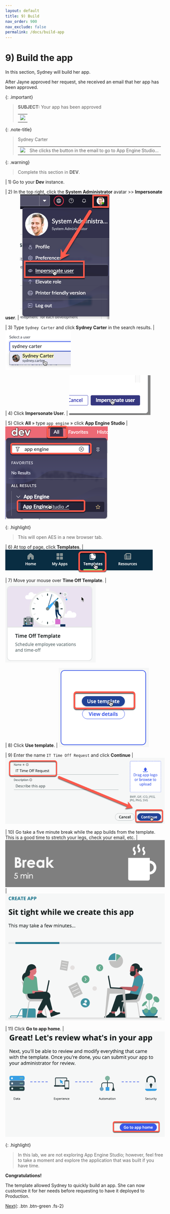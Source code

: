 ```yaml
---
layout: default
title: 9) Build
nav_order: 900
nav_exclude: false
permalink: /docs/build-app
---
```


# 9) Build the app

In this section, Sydney will build her app. 

After Jayne approved her request, she received an email that her app has been approved. 

{: .important}
> **SUBJECT:** Your app has been approved
> <table>
> <tbody>
> <tr>
> <td>
> <img src="https://creatorworkflowsnow.github.io/lab-aemc-utah/assets/images/2023-07-11-17-09-02.png">
> </td>
> </tr>
> </tbody>
> </table>



{: .note-title}
> Sydney Carter
> <table>
> <tbody>
> <tr>
> <td>
> <img src="https://creatorworkflowsnow.github.io/lab-aemc-utah/assets/images/2023-03-28-15-52-55.png">
> </td>
> <td>
> She clicks the button in the email to go to App Engine Studio...<br/>
> </td>
> </tr>
> </tbody>
> </table>

{: .warning}
> Complete this section in **DEV**.

| 1) Go to your **Dev** instance.

| 2) In the top right, click the **System Administrator** avatar >> **Impersonate user**.
| ![](../assets/images/2023-03-14-12-31-53.png)

| 3) Type ```Sydney Carter``` and click **Sydney Carter** in the search results.
| ![](../assets/images/2023-03-14-12-34-01.png)

| 4) Click **Impersonate User**. 
| ![](../assets/images/2023-03-14-12-34-24.png)


| 5) Click **All** » type ```app engine``` » click **App Engine Studio**
| ![](../assets/images/2023-07-11-17-18-49.png)

{: .highlight}
> This will open AES in a new browser tab.

| 6) At top of page, click **Templates**.
| ![](../assets/images/2023-07-11-17-21-37.png)

| 7) Move your mouse over **Time Off Template**.
| ![](../assets/images/2023-07-11-17-22-54.png)

| 8) Click **Use template**.
| ![](../assets/images/2023-07-11-17-23-17.png)

| 9) Enter the name ```IT Time Off Request``` and click **Continue**
| ![](../assets/images/2023-07-11-17-24-06.png)

| 10) Go take a five minute break while the app builds from the template. This is a good time to stretch your legs, check your email, etc. 
| ![](../assets/images/2023-07-11-17-27-07.png)
| ![](../assets/images/2023-03-14-13-12-36.png)

| 11) Click **Go to app home**.
| ![](../assets/images/2023-07-11-17-28-16.png)

{: .highlight}
> In this lab, we are not exploring App Engine Studio; however, feel free to take a moment and explore the application that was built if you have time. 

**Congratulations!**

The template allowed Sydney to quickly build an app.  She can now customize it for her needs before requesting to have it deployed to Production. 

[Next](/lab-aemc-utah/docs/collaboration-request){: .btn .btn-green .fs-2}